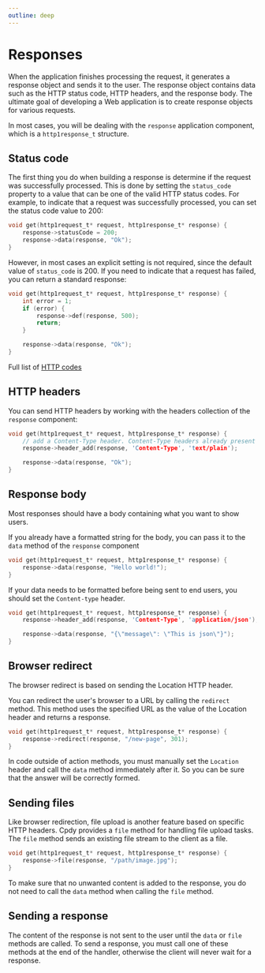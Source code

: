 ```yaml
---
outline: deep
---
```


# Responses

When the application finishes processing the request, it generates a response object and sends it to the user. The response object contains data such as the HTTP status code, HTTP headers, and the response body. The ultimate goal of developing a Web application is to create response objects for various requests.

In most cases, you will be dealing with the `response` application component, which is a `http1response_t` structure.

## Status code

The first thing you do when building a response is determine if the request was successfully processed. This is done by setting the `status_code` property to a value that can be one of the valid HTTP status codes. For example, to indicate that a request was successfully processed, you can set the status code value to 200:

```C
void get(http1request_t* request, http1response_t* response) {
    response->statusCode = 200;
    response->data(response, "Ok");
}
```

However, in most cases an explicit setting is not required, since the default value of `status_code` is 200. If you need to indicate that a request has failed, you can return a standard response:

```C
void get(http1request_t* request, http1response_t* response) {
    int error = 1;
    if (error) {
        response->def(response, 500);
        return;
    }

    response->data(response, "Ok");
}
```

Full list of [HTTP codes](/http-codes)

## HTTP headers

You can send HTTP headers by working with the headers collection of the `response` component:

```C
void get(http1request_t* request, http1response_t* response) {
    // add a Content-Type header. Content-Type headers already present will NOT be overwritten.
    response->header_add(response, 'Content-Type', 'text/plain');

    response->data(response, "Ok");
}
```

## Response body

Most responses should have a body containing what you want to show users.

If you already have a formatted string for the body, you can pass it to the `data` method of the `response` component

```C
void get(http1request_t* request, http1response_t* response) {
    response->data(response, "Hello world!");
}
```

If your data needs to be formatted before being sent to end users, you should set the `Content-type` header.

```C
void get(http1request_t* request, http1response_t* response) {
    response->header_add(response, 'Content-Type', 'application/json');

    response->data(response, "{\"message\": \"This is json\"}");
}
```

## Browser redirect

The browser redirect is based on sending the Location HTTP header.

You can redirect the user's browser to a URL by calling the `redirect` method. This method uses the specified URL as the value of the Location header and returns a response.

```C
void get(http1request_t* request, http1response_t* response) {
    response->redirect(response, "/new-page", 301);
}
```

In code outside of action methods, you must manually set the `Location` header and call the `data` method immediately after it. So you can be sure that the answer will be correctly formed.

## Sending files

Like browser redirection, file upload is another feature based on specific HTTP headers. Cpdy provides a `file` method for handling file upload tasks.
The `file` method sends an existing file stream to the client as a file.

```C
void get(http1request_t* request, http1response_t* response) {
    response->file(response, "/path/image.jpg");
}
```

To make sure that no unwanted content is added to the response, you do not need to call the `data` method when calling the `file` method.

## Sending a response

The content of the response is not sent to the user until the `data` or `file` methods are called. To send a response, you must call one of these methods at the end of the handler, otherwise the client will never wait for a response.

